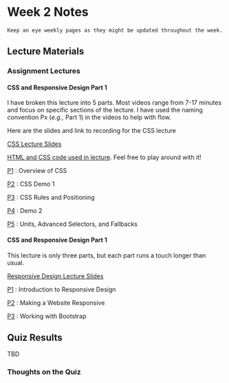 Week 2 Notes
============================

```{note}
Keep an eye weekly pages as they might be updated throughout the week.
```

## Lecture Materials

### Assignment Lectures


#### CSS and Responsive Design Part 1

I have broken this lecture into 5 parts. Most videos range from 7-17 minutes and focus on specific sections of the lecture. I have used the naming convention Px (_e.g.,_ Part 1) in the videos to help with flow.

Here are the slides and link to recording for the CSS lecture

<a href="../resources/10_12_20-css.pdf" >CSS Lecture Slides</a>

<a href="https://repl.it/@m5b/inf133-css-demo" >HTML and CSS code used in lecture</a>. Feel free to play around with it!

[P1](https://uci.yuja.com/V/Video?v=1995814&node=7645821&a=1900928025&autoplay=1)
: Overview of CSS

[P2](https://uci.yuja.com/V/Video?v=1995819&node=7645838&a=784471644&autoplay=1)
: CSS Demo 1

[P3](https://uci.yuja.com/V/Video?v=1995874&node=7645962&a=1149934946&autoplay=1)
: CSS Rules and Positioning

[P4](https://uci.yuja.com/V/Video?v=1995878&node=7645971&a=1850507655&autoplay=1)
: Demo 2

[P5](https://uci.yuja.com/V/Video?v=1995905&node=7646035&a=1813997364&autoplay=1)
: Units, Advanced Selectors, and Fallbacks


#### CSS and Responsive Design Part 1

This lecture is only three parts, but each part runs a touch longer than usual.

<a href="../resources/10_13_20-responsive_design.pdf" >Responsive Design Lecture Slides</a>

[P1](https://uci.yuja.com/V/Video?v=2003362&node=7664090&a=1166702791&autoplay=1)
: Introduction to Responsive Design

[P2](https://uci.yuja.com/V/Video?v=2003371&node=7664121&a=314805695&autoplay=1)
: Making a Website Responsive

[P3](https://uci.yuja.com/V/Video?v=2003381&node=7664138&a=830543452&autoplay=1)
: Working with Bootstrap

## Quiz Results

TBD

### Thoughts on the Quiz


